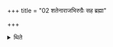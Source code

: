 +++
title = "02 शतेनाराजभिरुग्रैः सह ब्रह्मा"

+++

<details><summary>थिते</summary>

2. Along with one hundred Ugras who are not Kṣatriyas the Brahman standing to the south (right of the horse) with her face to the north sprinkles (water on the horse) with anenāśvena....  

[^1]: Ugra = a son of a Kśatriya-man and a Śudra-woman.  
</details>
